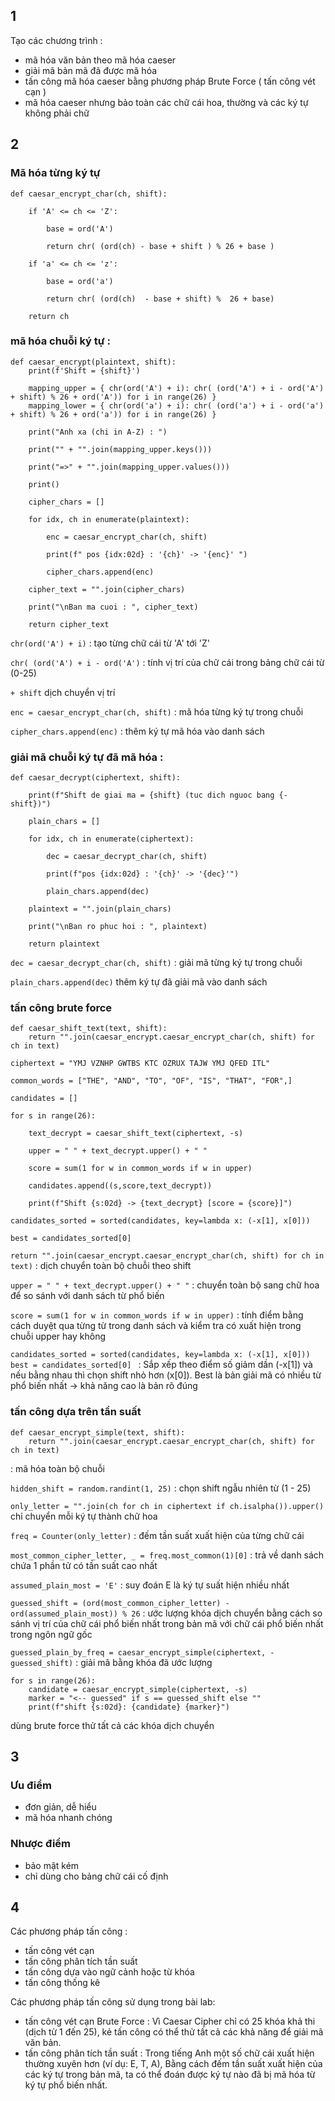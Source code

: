 ## 1

Tạo các chương trình :
- mã hóa văn bản theo mã hóa caeser
- giải mã bản mã đã được mã hóa 
- tấn công mã hóa caeser bằng phương pháp Brute Force ( tấn công vét cạn )
- mã hóa caeser nhưng bảo toàn các chữ cái hoa, thường và các ký tự không phải chữ

## 2

### Mã hóa từng ký tự 
```
def caesar_encrypt_char(ch, shift):

    if 'A' <= ch <= 'Z':

        base = ord('A')

        return chr( (ord(ch) - base + shift ) % 26 + base )
    
    if 'a' <= ch <= 'z':
        
        base = ord('a')

        return chr( (ord(ch)  - base + shift) %  26 + base)
    
    return ch
```

### mã hóa chuỗi ký tự :

```
def caesar_encrypt(plaintext, shift):
    print(f'Shift = {shift}')

    mapping_upper = { chr(ord('A') + i): chr( (ord('A') + i - ord('A') + shift) % 26 + ord('A')) for i in range(26) }
    mapping_lower = { chr(ord('a') + i): chr( (ord('a') + i - ord('a') + shift) % 26 + ord('a')) for i in range(26) }

    print("Anh xa (chi in A-Z) : ")

    print("" + "".join(mapping_upper.keys()))

    print("=>" + "".join(mapping_upper.values()))

    print()

    cipher_chars = []

    for idx, ch in enumerate(plaintext):

        enc = caesar_encrypt_char(ch, shift)

        print(f" pos {idx:02d} : '{ch}' -> '{enc}' ")

        cipher_chars.append(enc)
    
    cipher_text = "".join(cipher_chars)

    print("\nBan ma cuoi : ", cipher_text)

    return cipher_text
```

`chr(ord('A') + i)` : tạo từng chữ cái từ 'A' tới 'Z'

`chr( (ord('A') + i - ord('A')` : tính vị trí của chữ cái trong bảng chữ cái từ (0-25)

`+ shift` dịch chuyển vị trí

`enc = caesar_encrypt_char(ch, shift)` : mã hóa từng ký tự trong chuỗi

`cipher_chars.append(enc)` : thêm ký tự mã hóa vào danh sách

### giải mã chuỗi ký tự đã mã hóa :

```
def caesar_decrypt(ciphertext, shift):

    print(f"Shift de giai ma = {shift} (tuc dich nguoc bang {-shift})")

    plain_chars = []

    for idx, ch in enumerate(ciphertext):

        dec = caesar_decrypt_char(ch, shift)

        print(f"pos {idx:02d} : '{ch}' -> '{dec}'")

        plain_chars.append(dec)

    plaintext = "".join(plain_chars)

    print("\nBan ro phuc hoi : ", plaintext)

    return plaintext
```

`dec = caesar_decrypt_char(ch, shift)` : giải mã từng ký tự trong chuỗi

`plain_chars.append(dec)` thêm ký tự đã giải mã vào danh sách

### tấn công brute force
```
def caesar_shift_text(text, shift):
    return "".join(caesar_encrypt.caesar_encrypt_char(ch, shift) for ch in text)

ciphertext = "YMJ VZNHP GWTBS KTC OZRUX TAJW YMJ QFED ITL"

common_words = ["THE", "AND", "TO", "OF", "IS", "THAT", "FOR",]

candidates = []

for s in range(26):

    text_decrypt = caesar_shift_text(ciphertext, -s)

    upper = " " + text_decrypt.upper() + " "

    score = sum(1 for w in common_words if w in upper)

    candidates.append((s,score,text_decrypt))

    print(f"Shift {s:02d} -> {text_decrypt} [score = {score}]")

candidates_sorted = sorted(candidates, key=lambda x: (-x[1], x[0]))

best = candidates_sorted[0]
```

`return "".join(caesar_encrypt.caesar_encrypt_char(ch, shift) for ch in text)` : dịch chuyển toàn bộ chuỗi theo shift

`upper = " " + text_decrypt.upper() + " "` : chuyển toàn bộ sang chữ hoa để so sánh với danh sách từ phổ biến

`score = sum(1 for w in common_words if w in upper)` : tính điểm bằng cách duyệt qua từng từ trong danh sách và kiểm tra có xuất hiện trong chuỗi upper hay không

`candidates_sorted = sorted(candidates, key=lambda x: (-x[1], x[0]))
best = candidates_sorted[0]
` : Sắp xếp theo điểm số giảm dần (-x[1]) và nếu bằng nhau thì chọn shift nhỏ hơn (x[0]). Best là bản giải mã có nhiều từ phổ biến nhất → khả năng cao là bản rõ đúng

### tấn công dựa trên tần suất

```
def caesar_encrypt_simple(text, shift):
    return "".join(caesar_encrypt.caesar_encrypt_char(ch, shift) for ch in text)
```
: mã hóa toàn bộ chuỗi

`hidden_shift = random.randint(1, 25)` : chọn shift ngẫu nhiên từ (1 - 25)

`only_letter = "".join(ch for ch in ciphertext if ch.isalpha()).upper()` chỉ chuyển mỗi ký tự thành chữ hoa

`freq = Counter(only_letter)` : đếm tần suất xuất hiện của từng chữ cái

`most_common_cipher_letter, _ = freq.most_common(1)[0]` : trả về danh sách chứa 1 phần tử có tần suất cao nhất

`assumed_plain_most = 'E'` : suy đoán E là ký tự suất hiện nhiều nhất

`guessed_shift = (ord(most_common_cipher_letter) - ord(assumed_plain_most)) % 26` : ước lượng khóa dịch chuyển bằng cách so sánh vị trí của chữ cái phổ biến nhất trong bản mã với chữ cái phổ biến nhất trong ngôn ngữ gốc

`guessed_plain_by_freq = caesar_encrypt_simple(ciphertext, -guessed_shift)` : giải mã bằng khóa đã ước lượng


```
for s in range(26):
    candidate = caesar_encrypt_simple(ciphertext, -s)
    marker = "<-- guessed" if s == guessed_shift else ""
    print(f"shift {s:02d}: {candidate} {marker}")
```

dùng brute force thử tất cả các khóa dịch chuyển


## 3

### Ưu điểm 
- đơn giản, dễ hiểu 
- mã hóa nhanh chóng

### Nhược điểm 
- bảo mật kém
- chỉ dùng cho bảng chữ cái cố định

## 4 

Các phương pháp tấn công :
 - tấn công vét cạn 
 - tấn công phân tích tần suất
 - tấn công dựa vào ngữ cảnh hoặc từ khóa
 - tấn công thống kê

Các phương pháp tấn công sử dụng trong bài lab:
 - tấn công vét cạn Brute Force : Vì Caesar Cipher chỉ có 25 khóa khả thi (dịch từ 1 đến 25), kẻ tấn công có thể thử tất cả các khả năng để giải mã văn bản.
 - tấn công phân tích tần suất : Trong tiếng Anh một số chữ cái xuất hiện thường xuyên hơn (ví dụ: E, T, A), Bằng cách đếm tần suất xuất hiện của các ký tự trong bản mã, ta có thể đoán được ký tự nào đã bị mã hóa từ ký tự phổ biến nhất.
